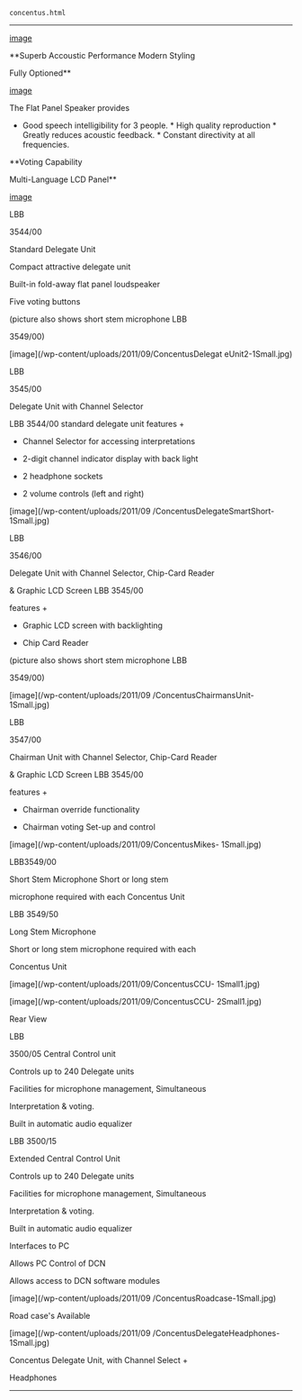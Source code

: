 
    concentus.html
----------------------------------------------------------

[image](picture)

**Superb Accoustic Performance Modern Styling

Fully Optioned**

[image](picture)

The Flat Panel Speaker provides

  * Good speech intelligibility for 3 people.   * High quality reproduction   * Greatly reduces acoustic feedback.   * Constant directivity at all frequencies.

**Voting Capability

Multi-Language LCD Panel**

[image](picture)

LBB

3544/00

Standard Delegate Unit

Compact attractive delegate unit

Built-in fold-away flat panel loudspeaker

Five voting buttons

(picture also shows short stem microphone LBB

3549/00)

[image](/wp-content/uploads/2011/09/ConcentusDelegat eUnit2-1Small.jpg)

LBB

3545/00

Delegate Unit with Channel Selector

LBB 3544/00 standard delegate unit features +

+ Channel Selector for accessing interpretations

+ 2-digit channel indicator display with back light

+ 2 headphone sockets

+ 2 volume controls (left and right)

[image](/wp-content/uploads/2011/09 /ConcentusDelegateSmartShort-1Small.jpg)

LBB

3546/00

Delegate Unit with Channel Selector, Chip-Card Reader

&amp; Graphic LCD Screen  LBB 3545/00

features +

+ Graphic LCD screen with backlighting

+ Chip Card Reader

(picture also shows short stem microphone LBB

3549/00)

[image](/wp-content/uploads/2011/09 /ConcentusChairmansUnit-1Small.jpg)

LBB

3547/00

Chairman Unit with Channel Selector, Chip-Card Reader

&amp; Graphic LCD Screen  LBB 3545/00

features +

+ Chairman override functionality

+ Chairman voting Set-up and control

[image](/wp-content/uploads/2011/09/ConcentusMikes- 1Small.jpg)

LBB3549/00

Short Stem Microphone  Short or long stem

microphone required with each Concentus Unit

LBB 3549/50

Long Stem Microphone

Short or long stem microphone required with each

Concentus Unit

[image](/wp-content/uploads/2011/09/ConcentusCCU- 1Small1.jpg)

[image](/wp-content/uploads/2011/09/ConcentusCCU- 2Small1.jpg)

Rear View

LBB

3500/05  Central Control unit

Controls up to 240 Delegate units

Facilities for microphone management, Simultaneous

Interpretation &amp; voting.

Built in automatic audio equalizer

LBB 3500/15

Extended Central Control Unit

Controls up to 240 Delegate units

Facilities for microphone management, Simultaneous

Interpretation &amp; voting.

Built in automatic audio equalizer

Interfaces to PC

Allows PC Control of DCN

Allows access to DCN software modules

[image](/wp-content/uploads/2011/09 /ConcentusRoadcase-1Small.jpg)

Road case's Available

[image](/wp-content/uploads/2011/09 /ConcentusDelegateHeadphones-1Small.jpg)

Concentus Delegate Unit, with Channel Select +

Headphones




----------------------------------------------------------
